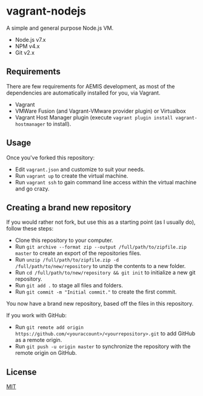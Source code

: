 # vagrant-nodejs

A simple and general purpose Node.js VM.

- Node.js v7.x
- NPM v4.x
- Git v2.x

## Requirements

There are few requirements for AEMIS development, as most of the dependencies are automatically installed for you, via Vagrant.

- Vagrant
- VMWare Fusion (and Vagrant-VMware provider plugin) or Virtualbox
- Vagrant Host Manager plugin (execute `vagrant plugin install vagrant-hostmanager` to install).

## Usage

Once you've forked this repository:

- Edit `vagrant.json` and customize to suit your needs.
- Run `vagrant up` to create the virtual machine.
- Run `vagrant ssh` to gain command line access within the virtual machine and go crazy.

## Creating a brand new repository

If you would rather not fork, but use this as a starting point (as I usually do), follow these steps:

- Clone this repository to your computer.
- Run `git archive --format zip --output /full/path/to/zipfile.zip master` to create an export of the repositories files.
- Run `unzip /full/path/to/zipfile.zip -d /full/path/to/new/repository` to unzip the contents to a new folder.
- Run `cd /full/path/to/new/repository && git init` to initialize a new git repository.
- Run `git add .` to stage all files and folders.
- Run `git commit -m "Initial commit."` to create the first commit.

You now have a brand new repository, based off the files in this repository.

If you work with GitHub:

- Run `git remote add origin https://github.com/<youraccount>/<yourrepository>.git` to add GitHub as a remote origin.
- Run `git push -u origin master` to synchronize the repository with the remote origin on GitHub.

## License

[MIT](LICENSE.md)
